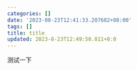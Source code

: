 ```yaml
---
categories: []
date: '2023-08-23T12:41:33.207682+08:00'
tags: []
title: title
updated: 2023-8-23T12:49:50.811+8:0
---
```

测试一下
